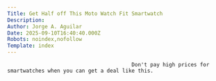 ```yaml
---
Title: Get Half off This Moto Watch Fit Smartwatch
Description: 
Author: Jorge A. Aguilar
Date: 2025-09-10T16:40:40.000Z
Robots: noindex,nofollow
Template: index
---
```


                                            Don't pay high prices for smartwatches when you can get a deal like this.
                                        